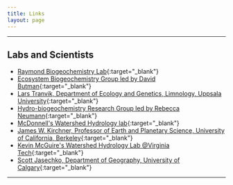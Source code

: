 ```yaml
---
title: Links
layout: page
---
```


---

## Labs and Scientists

- [Raymond Biogeochemistry Lab](http://environment.yale.edu/raymond-lab/){:target="_blank"} 
- [Ecosystem Biogeochemistry Group led by David Butman](http://www.thebutmanlab.com/){:target="_blank"}
- [Lars Tranvik, Department of Ecology and Genetics, Limnology, Uppsala University](http://katalog.uu.se/profile/?id=N99-414){:target="_blank"}
- [Hydro-biogeochemistry Research Group led by Rebecca Neumann](http://faculty.washington.edu/rbneum/index.html){:target="_blank"}
- [McDonnell's Watershed Hydrology lab](http://www.usask.ca/watershed/){:target="_blank"}
- [James W. Kirchner, Professor of Earth and Planetary Science, University of California, Berkeley](http://seismo.berkeley.edu/~kirchner/){:target="_blank"}
- [Kevin McGuire's Watershed Hydrology Lab @Virginia Tech](http://hydro.vwrrc.vt.edu/){:target="_blank"}
- [Scott Jasechko, Department of Geography, University of Calgary](http://www.isohydro.ca/){:target="_blank"}

---

